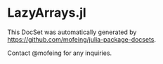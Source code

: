 # LazyArrays.jl

This DocSet was automatically generated by https://github.com/mofeing/julia-package-docsets.

Contact @mofeing for any inquiries.
